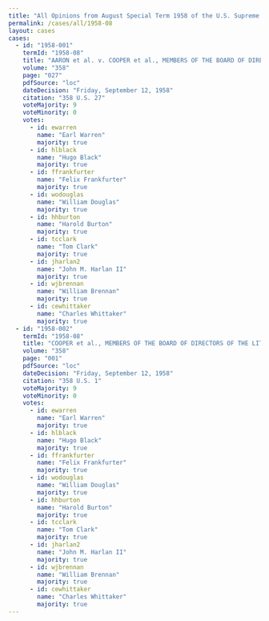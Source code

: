```yaml
---
title: "All Opinions from August Special Term 1958 of the U.S. Supreme Court"
permalink: /cases/all/1958-08
layout: cases
cases:
  - id: "1958-001"
    termId: "1958-08"
    title: "AARON et al. v. COOPER et al., MEMBERS OF THE BOARD OF DIRECTORS OF THE LITTLE ROCK, ARKANSAS, INDEPENDENT SCHOOL DISTRICT, et al."
    volume: "358"
    page: "027"
    pdfSource: "loc"
    dateDecision: "Friday, September 12, 1958"
    citation: "358 U.S. 27"
    voteMajority: 9
    voteMinority: 0
    votes:
      - id: ewarren
        name: "Earl Warren"
        majority: true
      - id: hlblack
        name: "Hugo Black"
        majority: true
      - id: ffrankfurter
        name: "Felix Frankfurter"
        majority: true
      - id: wodouglas
        name: "William Douglas"
        majority: true
      - id: hhburton
        name: "Harold Burton"
        majority: true
      - id: tcclark
        name: "Tom Clark"
        majority: true
      - id: jharlan2
        name: "John M. Harlan II"
        majority: true
      - id: wjbrennan
        name: "William Brennan"
        majority: true
      - id: cewhittaker
        name: "Charles Whittaker"
        majority: true
  - id: "1958-002"
    termId: "1958-08"
    title: "COOPER et al., MEMBERS OF THE BOARD OF DIRECTORS OF THE LITTLE ROCK, ARKANSAS, INDEPENDENT SCHOOL DISTRICT, et al. v. AARON et al."
    volume: "358"
    page: "001"
    pdfSource: "loc"
    dateDecision: "Friday, September 12, 1958"
    citation: "358 U.S. 1"
    voteMajority: 9
    voteMinority: 0
    votes:
      - id: ewarren
        name: "Earl Warren"
        majority: true
      - id: hlblack
        name: "Hugo Black"
        majority: true
      - id: ffrankfurter
        name: "Felix Frankfurter"
        majority: true
      - id: wodouglas
        name: "William Douglas"
        majority: true
      - id: hhburton
        name: "Harold Burton"
        majority: true
      - id: tcclark
        name: "Tom Clark"
        majority: true
      - id: jharlan2
        name: "John M. Harlan II"
        majority: true
      - id: wjbrennan
        name: "William Brennan"
        majority: true
      - id: cewhittaker
        name: "Charles Whittaker"
        majority: true
---
```

